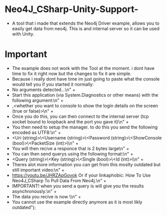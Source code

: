 # Neo4J_CSharp-Unity-Support-
* A tool that i made that extends the Neo4j Driver example, allows you to easily get data from neo4j. This is and internal server so it can be used with Unity.
# Important
* The example does not work with the Tool at the moment. i dont have time to fix it right now but the changes to fix it are simple.
* Because i really dont have time im just going to paste what the console would tell you if you started it normally:
* No arguments detected...\n" +
* Start this application (via System.Diagnostics or other means) with the following argument:\n" +
* <port number>,<whether you want to console to show the login details on the screen (true or false)>\n" +
* Once you do this, you can then connect to the internal server (tcp socket bound to loopback and the port you gave it)\n" +
* You then need to setup the manager. to do this you send the following encoded as UTF8:\n" +
* <Uri (string)>\\<Username (string)>\\<Password (string)>\\<ShowConsole (bool)>\\<PacketSize (int)>\\\n" +
* You will then recive a responce that is 2 bytes large\n" +
* You can then send querys using the following format:\n" +
* <Query (string)>\\<Key (string)>\\<Single (bool)>\\<Id (int)>\\\n" +
* Theres alot more information you can get from this moslty outdated but still important video:\n" +
* https://youtu.be/JHRZApGovok Or if your linkaphobic: How To Use Neo4J_CSharp To Pull Data From Neo4j.\n" +
* IMPORTANT! when you send a query is will give you the results asynchronously.\n" +
* The data you recive is now <The Data>\\<The ID Of The Query>\n" +
* You cannot use the example directly anymore as it is most likly outdated");
